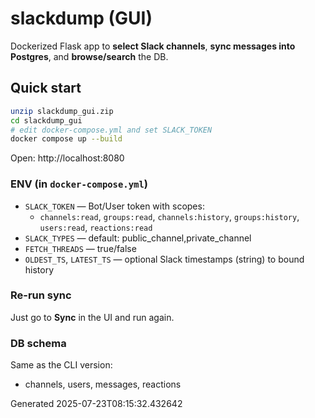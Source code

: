 # slackdump (GUI)

Dockerized Flask app to **select Slack channels**, **sync messages into Postgres**, and **browse/search** the DB.

## Quick start

```bash
unzip slackdump_gui.zip
cd slackdump_gui
# edit docker-compose.yml and set SLACK_TOKEN
docker compose up --build
```

Open: http://localhost:8080

### ENV (in `docker-compose.yml`)

- `SLACK_TOKEN` — Bot/User token with scopes:
  - `channels:read`, `groups:read`, `channels:history`, `groups:history`, `users:read`, `reactions:read`
- `SLACK_TYPES` — default: public_channel,private_channel
- `FETCH_THREADS` — true/false
- `OLDEST_TS`, `LATEST_TS` — optional Slack timestamps (string) to bound history

### Re-run sync

Just go to **Sync** in the UI and run again.

### DB schema
Same as the CLI version:
- channels, users, messages, reactions

Generated 2025-07-23T08:15:32.432642
